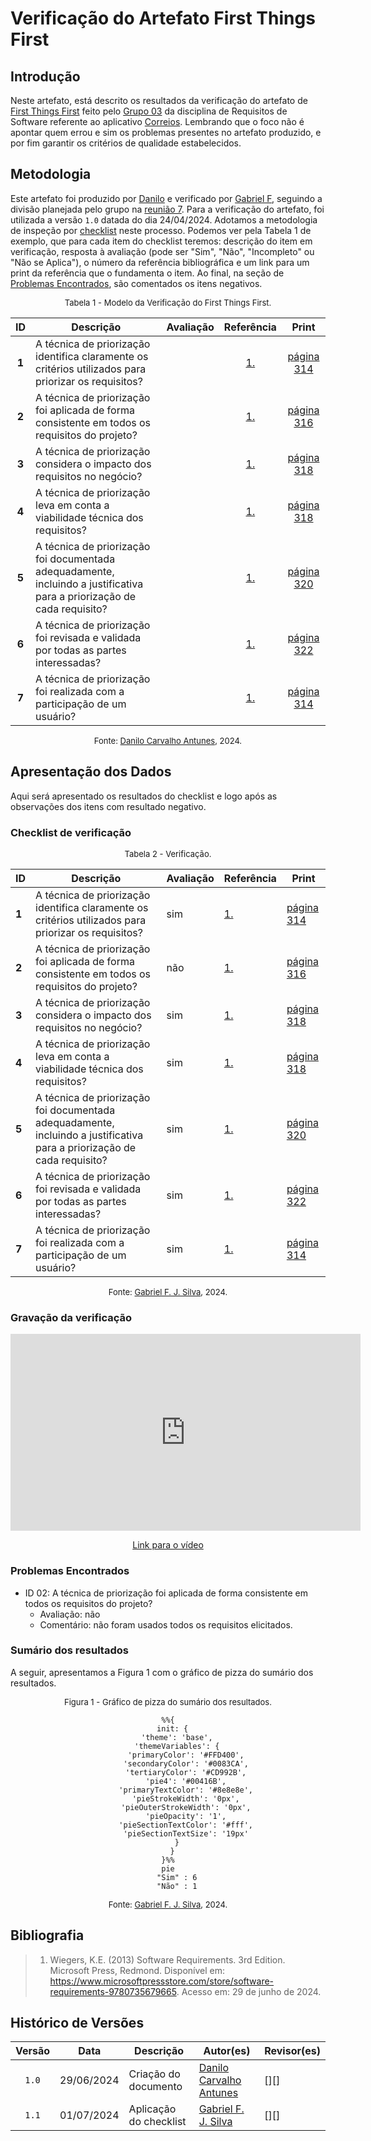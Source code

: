 # Verificação do Artefato First Things First

## Introdução

Neste artefato, está descrito os resultados da verificação do artefato de [First Things First](https://requisitos-de-software.github.io/2024.1-Correios/priorizacao/tecnicas/firstThingsFirst/) feito pelo [Grupo 03](https://requisitos-de-software.github.io/2024.1-Correios/) da disciplina de Requisitos de Software referente ao aplicativo [Correios](https://www.correios.com.br/). Lembrando que o foco não é apontar quem errou e sim os problemas presentes no artefato produzido, e por fim garantir os critérios de qualidade estabelecidos.

## Metodologia

Este artefato foi produzido por [Danilo][DaniloGH] e verificado por [Gabriel F][GabrielFGH], seguindo a divisão planejada pelo grupo na [reunião 7](https://requisitos-de-software.github.io/2024.1-Correios/atas/ata7/). Para a verificação do artefato, foi utilizada a versão `1.0` datada do dia 24/04/2024. Adotamos a metodologia de inspeção por [checklist](#checklist-de-verificacao) neste processo. Podemos ver pela Tabela 1 de exemplo, que para cada item do checklist teremos: descrição do item em verificação, resposta à avaliação (pode ser "Sim", "Não", "Incompleto" ou "Não se Aplica"), o número da referência bibliográfica e um link para um print da referência que o fundamenta o item. Ao final, na seção de [Problemas Encontrados](#problemas-encontrados), são comentados os itens negativos.

<font size="2"><p style="text-align: center">Tabela 1 - Modelo da Verificação do First Things First.</p></font>

<center>

| ID | Descrição | Avaliação | Referência | Print |
|:--:| --------- | :-------: | :--------: | :---: |
| **1** | A técnica de priorização identifica claramente os critérios utilizados para priorizar os requisitos? |  | [1.](#ref1) | [página 314](../../../assets/prints_verificacao/danilo/Pagina314.jpeg) |
| **2** | A técnica de priorização foi aplicada de forma consistente em todos os requisitos do projeto? |  | [1.](#ref1) | [página 316](../../../assets/prints_verificacao/danilo/Pagina316.jpeg) |
| **3** | A técnica de priorização considera o impacto dos requisitos no negócio? |  | [1.](#ref1) | [página 318](../../../assets/prints_verificacao/danilo/Pagina318.jpeg) |
| **4** | A técnica de priorização leva em conta a viabilidade técnica dos requisitos? |  | [1.](#ref1) | [página 318](../../../assets/prints_verificacao/danilo/Pagina318.jpeg) |
| **5** | A técnica de priorização foi documentada adequadamente, incluindo a justificativa para a priorização de cada requisito? |  | [1.](#ref1) | [página 320](#ref1) |
| **6** | A técnica de priorização foi revisada e validada por todas as partes interessadas? |  | [1.](#ref1) | [página 322](../../../assets/prints_verificacao/danilo/Pagina322.jpeg) |
| **7** | A técnica de priorização foi realizada com a participação de um usuário? |  | [1.](#ref1) | [página 314](../../../assets/prints_verificacao/danilo/Pagina314.jpeg) |

</center>

<font size="2"><p style="text-align: center">Fonte: [Danilo Carvalho Antunes][DaniloGH], 2024.</p></font>

## Apresentação dos Dados

Aqui será apresentado os resultados do checklist e logo após as observações dos itens com resultado negativo.

### Checklist de verificação

<font size="2"><p style="text-align: center">Tabela 2 - Verificação.</p></font>

<center>

| ID | Descrição | Avaliação | Referência | Print |
| --- | --- | --- | --- | --- |
| **1** | A técnica de priorização identifica claramente os critérios utilizados para priorizar os requisitos? | sim | [1.](#ref1) | [página 314](../../../assets/prints_verificacao/danilo/Pagina314.jpeg) |
| **2** | A técnica de priorização foi aplicada de forma consistente em todos os requisitos do projeto? | não | [1.](#ref1) | [página 316](../../../assets/prints_verificacao/danilo/Pagina316.jpeg) |
| **3** | A técnica de priorização considera o impacto dos requisitos no negócio? | sim | [1.](#ref1) | [página 318](../../../assets/prints_verificacao/danilo/Pagina318.jpeg) |
| **4** | A técnica de priorização leva em conta a viabilidade técnica dos requisitos? | sim | [1.](#ref1) | [página 318](../../../assets/prints_verificacao/danilo/Pagina318.jpeg) |
| **5** | A técnica de priorização foi documentada adequadamente, incluindo a justificativa para a priorização de cada requisito? | sim | [1.](#ref1) | [página 320](#ref1) |
| **6** | A técnica de priorização foi revisada e validada por todas as partes interessadas? | sim | [1.](#ref1) | [página 322](../../../assets/prints_verificacao/danilo/Pagina322.jpeg) |
| **7** | A técnica de priorização foi realizada com a participação de um usuário? | sim | [1.](#ref1) | [página 314](../../../assets/prints_verificacao/danilo/Pagina314.jpeg) |

</center>

<font size="2"><p style="text-align: center">Fonte: [Gabriel F. J. Silva][GabrielFGH], 2024.</p></font>

### Gravação da verificação

<div style="text-align: center;">
    <iframe width="560" height="315" src="https://www.youtube.com/embed/alA1bT1J3yo" title="(Entrega 5.2) Verificação: First Things First" frameborder="0" allow="accelerometer; autoplay; clipboard-write; encrypted-media; gyroscope; picture-in-picture; web-share" referrerpolicy="strict-origin-when-cross-origin" allowfullscreen></iframe>
</div>

<p style="text-align: center">
    <a href="https://www.youtube.com/watch?v=alA1bT1J3yo"> Link para o vídeo </a>
</p>

### Problemas Encontrados

- ID 02: A técnica de priorização foi aplicada de forma consistente em todos os requisitos do projeto?
    - Avaliação: não
    - Comentário: não foram usados todos os requisitos elicitados.

### Sumário dos resultados

<!-- Conte as quantidade de ocorrencias e coloque no Grafico a quantidade em cada tipo de avaliação (se não ouver incidencia de um tipo como "não se aplica", apague a linha do mesmo)-->
A seguir, apresentamos a Figura 1 com o gráfico de pizza do sumário dos resultados.

<font size="2"><p style="text-align: center">Figura 1 - Gráfico de pizza do sumário dos resultados.</p></font>

<center>

``` mermaid
%%{
  init: {
    'theme': 'base',
    'themeVariables': {
        'primaryColor': '#FFD400',
        'secondaryColor': '#0083CA',
        'tertiaryColor': '#CD992B',
        'pie4': '#00416B',
        'primaryTextColor': '#8e8e8e',
        'pieStrokeWidth': '0px',
        'pieOuterStrokeWidth': '0px',
        'pieOpacity': '1',
        'pieSectionTextColor': '#fff',
        'pieSectionTextSize': '19px'
    }
  }
}%%
pie
    "Sim" : 6
    "Não" : 1
```

</center>

<font size="2"><p style="text-align: center">Fonte: [Gabriel F. J. Silva][GabrielFGH], 2024.</p></font>

## Bibliografia

> 1. <a id="ref1"> </a>Wiegers, K.E. (2013) Software Requirements. 3rd Edition. Microsoft Press, Redmond. Disponível em: https://www.microsoftpressstore.com/store/software-requirements-9780735679665. Acesso em: 29 de junho de 2024.

## Histórico de Versões

| Versão | Data | Descrição | Autor(es) | Revisor(es) |
| :----: | :--: | --------- | ----------- | ------ |
| `1.0`  | 29/06/2024 | Criação do documento | [Danilo Carvalho Antunes][DaniloGH] | [][] |
| `1.1`  | 01/07/2024 | Aplicação do checklist | [Gabriel F. J. Silva][GabrielFGH] | [][] |

[ClaudioGH]: https://github.com/claudiohsc
[DaniloGH]: https://github.com/Danilo-Carvalho-Antunes
[EliasGH]: https://github.com/EliasOliver21
[GabrielBGH]: https://github.com/Bertolazi
[GabrielFGH]: https://github.com/MMcLovin
[PabloGH]: https://github.com/pabloheika
[RicardoGH]: https://www.github.com/avmricardo


